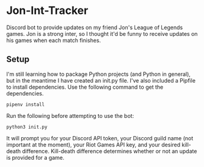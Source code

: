 # Jon-Int-Tracker
Discord bot to provide updates on my friend Jon's League of Legends games.  Jon is a strong inter, so I thought it'd be funny to receive updates on his games when each match finishes.
## Setup
I'm still learning how to package Python projects (and Python in general), but in the meantime I have created an init.py file.  I've also included a Pipfile to install dependencies.  Use the following command to get the dependencies.
```
pipenv install
```

Run the following before attempting to use the bot:
```
python3 init.py
```
It will prompt you for your Discord API token, your Discord guild name (not important at the moment), your Riot Games API key, and your desired kill-death difference.  Kill-death difference determines whether or not an update is provided for a game.
